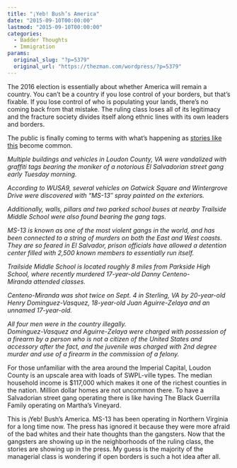 ```yaml
---
title: "¡Yeb! Bush’s America"
date: "2015-09-10T00:00:00"
lastmod: "2015-09-10T00:00:00"
categories:
  - Badder Thoughts
  - Immigration
params:
  original_slug: "?p=5379"
  original_url: "https://thezman.com/wordpress/?p=5379"
---
```


The 2016 election is essentially about whether America will remain a
country. You can’t be a country if you lose control of your borders, but
that’s fixable. If you lose control of who is populating your lands,
there’s no coming back from that mistake. The ruling class loses all of
its legitimacy and the fracture society divides itself along ethnic
lines with its own leaders and borders.

The public is finally coming to terms with what’s happening as <a
href="http://dailycaller.com/2015/09/09/virginia-town-rocked-by-ms-13-vandalism-just-days-after-illegals-murder-high-schooler/"
rel="noopener" target="_blank">stories like this</a> become common.

*Multiple buildings and vehicles in Loudon County, VA were vandalized
with graffiti tags bearing the moniker of a notorious El Salvadorian
street gang early Tuesday morning.*

*According to WUSA9, several vehicles on Gatwick Square and Wintergrove
Drive were discovered with “MS-13″ spray painted on the exteriors.*

*Additionally, walls, pillars and two parked school buses at nearby
Trailside Middle School were also found bearing the gang tags.*

*MS-13 is known as one of the most violent gangs in the world, and has
been connected to a string of murders on both the East and West
coasts.*  
*They are so feared in El Salvador, prison officials have allowed a
detention center filled with 2,500 known members to essentially run
itself.*

*Trailside Middle School is located roughly 8 miles from Parkside High
School, where recently murdered 17-year-old Danny
Centeno-Miranda attended classes.*

*Centeno-Miranda was shot twice on Sept. 4 in Sterling, VA by
20-year-old Henry Dominguez-Vasquez, 18-year-old Juan Aguirre-Zelaya and
an unnamed 17-year-old.*

*All four men were in the country illegally.*  
*Dominguez-Vasquez and Aguirre-Zelaya were charged with possession of a
firearm by a person who is not a citizen of the United States and
accessory after the fact, and the juvenile was charged with 2nd degree
murder and use of a firearm in the commission of a felony.*

For those unfamiliar with the area around the Imperial Capital, Loudon
County is an upscale area with loads of SWPL-ville types. The median
household income is $117,000 which makes it one of the richest counties
in the nation. Million dollar homes are not uncommon there. To have a
Salvadorian street gang operating there is like having The Black
Guerrilla Family operating on Martha’s Vineyard.

This is ¡Yeb! Bush’s America. MS-13 has been operating in Northern
Virginia for a long time now. The press has ignored it because they were
more afraid of the bad whites and their hate thoughts than the
gangsters. Now that the gangsters are showing up in the neighborhoods of
the ruling class, the stories are showing up in the press. My guess is
the majority of the managerial class is wondering if open borders is
such a hot idea after all.
